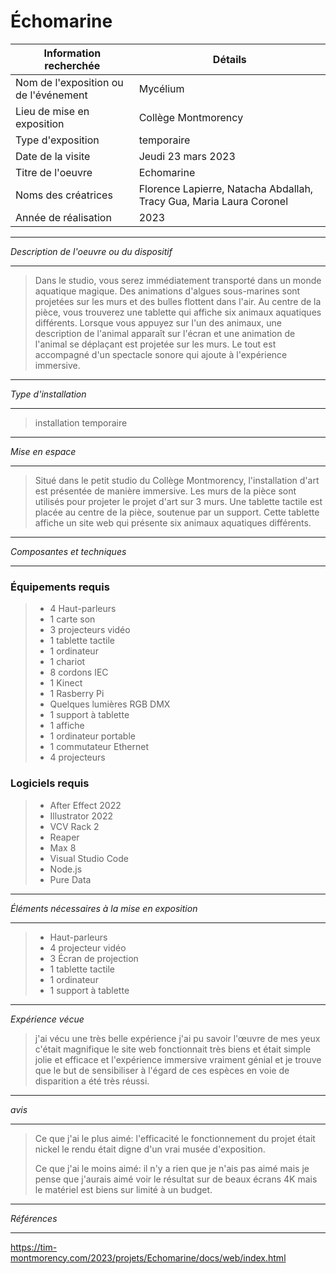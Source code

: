 
# Échomarine #

|Information recherchée | Détails |
| ------------- | ------------- |
|Nom de l'exposition ou de l'événement  | Mycélium |
| Lieu de mise en exposition |Collège Montmorency |
|Type d'exposition  | temporaire  |
| Date de la visite  | Jeudi 23 mars 2023 |
|Titre de l'oeuvre  | Echomarine |
|Noms des créatrices  | Florence Lapierre, Natacha Abdallah, Tracy Gua, Maria Laura Coronel  |
| Année de réalisation  | 2023 |
____________________________________________________________________________________________________________________________________________________
*Description de l'oeuvre ou du dispositif*
_____________________________________________________________________________________________________________________________________________________
> Dans le studio, vous serez immédiatement transporté dans un monde aquatique magique. Des animations d'algues sous-marines sont projetées sur les murs et des bulles flottent dans l'air. Au centre de la pièce, vous trouverez une tablette qui affiche six animaux aquatiques différents. Lorsque vous appuyez sur l'un des animaux, une description de l'animal apparaît sur l'écran et une animation de l'animal se déplaçant est projetée sur les murs. Le tout est accompagné d'un spectacle sonore qui ajoute à l'expérience immersive.


_____________________________________________________________________________________________________________________________________________________
*Type d'installation*
_____________________________________________________________________________________________________________________________________________________

> installation temporaire
    
_____________________________________________________________________________________________________________________________________________________    
*Mise en espace*
_____________________________________________________________________________________________________________________________________________________
> Situé dans le petit studio du Collège Montmorency, l'installation d'art est présentée de manière immersive. Les murs de la pièce sont utilisés pour projeter le projet d'art sur 3 murs. Une tablette tactile est placée au centre de la pièce, soutenue par un support. Cette tablette affiche un site web qui présente six animaux aquatiques différents.
_______________________________________________________________________________________________________________________________________________
*Composantes et techniques*
_____________________________________________________________________________________________________________________________________________________
 ### Équipements requis ###

> - 4 Haut-parleurs
> - 1 carte son
> - 3 projecteurs vidéo
> - 1 tablette tactile
> - 1 ordinateur
> - 1 chariot
> - 8 cordons IEC
> - 1 Kinect
> - 1 Rasberry Pi
> - Quelques lumières RGB DMX
> - 1 support à tablette
> - 1 affiche
> - 1 ordinateur portable
> - 1 commutateur Ethernet
> - 4 projecteurs


 ### Logiciels requis ###
> - After Effect 2022
> - Illustrator 2022
> - VCV Rack 2
> - Reaper
> - Max 8
> - Visual Studio Code
> - Node.js
> - Pure Data

_____________________________________________________________________________________________________________________________________________________
*Éléments nécessaires à la mise en exposition*
_____________________________________________________________________________________________________________________________________________________
> -  Haut-parleurs
> - 4 projecteur vidéo
> - 3 Écran de projection
> - 1 tablette tactile
> - 1 ordinateur
> - 1 support à tablette
_____________________________________________________________________________________________________________________________________________________
*Expérience vécue*
> j'ai vécu une très belle expérience j'ai pu savoir l'œuvre de mes yeux c'était magnifique le site web fonctionnait très biens et était simple jolie et efficace et l'expérience immersive vraiment génial et je trouve que le but de sensibiliser à l'égard de ces espèces en voie de disparition a été très réussi.
_____________________________________________________________________________________________________________________________________________________ 
*avis*
_____________________________________________________________________________________________________________________________________________________
> Ce que j'ai le plus aimé: l'efficacité le fonctionnement du projet était nickel le rendu était digne d'un vrai musée d'exposition.
> 
> Ce que j'ai le moins aimé: il n'y a rien que je n'ais pas aimé mais je pense que j'aurais aimé voir le résultat sur de beaux écrans 4K mais le matériel est biens sur limité à un budget.

_____________________________________________________________________________________________________________________________________________________
*Références*
_____________________________________________________________________________________________________________________________________________________
https://tim-montmorency.com/2023/projets/Echomarine/docs/web/index.html

